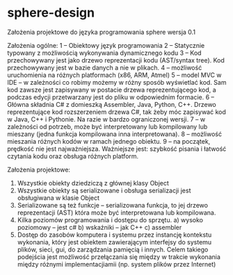 # sphere-design
Założenia projektowe do języka programowania sphere
wersja 0.1


Założenia ogólne:
1 – Obiektowy język programowania
2 – Statycznie typowany z możliwością wykonywania dynamicznego kodu
3 – Kod przechowywany jest jako drzewo reprezentacji kodu (AST/syntax tree). Kod przechowywany jest w bazie danych a nie w plikach.
4 – możliwość uruchomienia na różnych platformach (x86, ARM, Atmel)
5 – model MVC w IDE – w zależności co robimy możemy w różny sposób wyświetlać kod. Sam kod zawsze jest zapisywany w postacie drzewa reprezentującego kod, a podczas edycji przetwarzany jest do pliku w odpowiednim formacie.
6 – Główna składnia C# z domieszką Assembler, Java, Python, C++. Drzewo reprezentujące kod rozszerzeniem drzewa C#, tak żeby móc zapisywać kod w Java, C++ i Pythonie. Na razie w bardzo ograniczonej wersji.
7 – w zależności od potrzeb, może być interpretowany lub kompilowany lub mieszany (jedna funkcja kompilowana inna interpretowana).
8 – możliwość mieszania różnych kodów w ramach jednego obiektu.
9 – na początek, prędkość nie jest najważniejsza. Ważniejsze jest: szybkość pisania i łatwość czytania kodu oraz obsługa różnych platform.

Założenia projektowe:
1) Wszystkie obiekty dziedziczą z głównej klasy Object
2) Wszystkie obiekty są serializowane i obsługa serializacji jest obsługiwana w klasie Object
3) Serializowane są też funkcje – serializowana funkcja, to jej drzewo reprezentacji (AST) która może być interpretowana lub kompilowana.
4) Kilka poziomów programowania i dostępu do sprzętu.
	a) wysoko poziomowy – jest c#
	b) wskaźniki – jak C++
	c) assembler
5) Dostęp do zasobów komputera i systemu przez instancję kontekstu wykonania, który jest obiektem zawierającym interfejsy do systemu plików, sieci, gui, do zarządzania pamięcią i innych.
Celem takiego podejścia jest możliwość przełączania się między w trakcie wykonania między różnymi implementacjiamii (np. system plików przez Internet)
